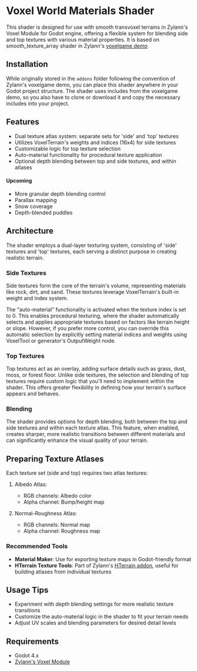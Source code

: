 # Voxel World Materials Shader

This shader is designed for use with smooth transvoxel terrains in Zylann's Voxel Module for Godot engine, offering a flexible system for blending side and top textures with various material properties. It is based on smooth_texture_array shader in Zylann's [voxelgame demo](https://github.com/Zylann/voxelgame)

## Installation

While originally stored in the `addons` folder following the convention of Zylann's voxelgame demo, you can place this shader anywhere in your Godot project structure. The shader uses includes from the voxelgame demo, so you also have to clone or download it and copy the necessary includes into your project.

## Features

- Dual texture atlas system: separate sets for 'side' and 'top' textures
- Utilizes VoxelTerrain's weights and indices (16x4) for side textures
- Customizable logic for top texture selection
- Auto-material functionality for procedural texture application
- Optional depth blending between top and side textures, and within atlases

#### Upcoming
- More granular depth blending control
- Parallax mapping
- Snow coverage
- Depth-blended puddles

## Architecture

The shader employs a dual-layer texturing system, consisting of 'side' textures and 'top' textures, each serving a distinct purpose in creating realistic terrain.

### Side Textures

Side textures form the core of the terrain's volume, representing materials like rock, dirt, and sand. These textures leverage VoxelTerrain's built-in weight and index system.

The "auto-material" functionality is activated when the texture index is set to 0. This enables procedural texturing, where the shader automatically selects and applies appropriate textures based on factors like terrain height or slope. However, if you prefer more control, you can override this automatic selection by explicitly setting material indices and weights using VoxelTool or generator's OutputWeight node. 

### Top Textures

Top textures act as an overlay, adding surface details such as grass, dust, moss, or forest floor. Unlike side textures, the selection and blending of top textures require custom logic that you'll need to implement within the shader. This offers greater flexibility in defining how your terrain's surface appears and behaves.

### Blending

The shader provides options for depth blending, both between the top and side textures and within each texture atlas. This feature, when enabled, creates sharper, more realistic transitions between different materials and can significantly enhance the visual quality of your terrain.

## Preparing Texture Atlases

Each texture set (side and top) requires two atlas textures:

1. Albedo Atlas:
   - RGB channels: Albedo color
   - Alpha channel: Bump/height map

2. Normal-Roughness Atlas:
   - RGB channels: Normal map
   - Alpha channel: Roughness map

### Recommended Tools
- **Material Maker**: Use for exporting texture maps in Godot-friendly format
- **HTerrain Texture Tools**: Part of Zylann's [HTerrain addon](https://github.com/Zylann/godot_heightmap_plugin), useful for building atlases from individual textures

## Usage Tips

- Experiment with depth blending settings for more realistic texture transitions
- Customize the auto-material logic in the shader to fit your terrain needs
- Adjust UV scales and blending parameters for desired detail levels

## Requirements

- Godot 4.x
- [Zylann's Voxel Module](https://github.com/Zylann/godot_voxel)
